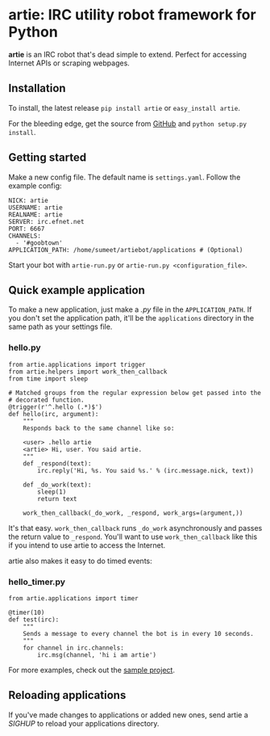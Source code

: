 # artie: IRC utility robot framework for Python

**artie** is an IRC robot that's dead simple to extend. Perfect for accessing
Internet APIs or scraping webpages.

## Installation

To install, the latest release `pip install artie` or `easy_install artie`.

For the bleeding edge, get the source from
[GitHub](http://github.com/sumeet/artie) and `python setup.py install`.

## Getting started

Make a new config file. The default name is `settings.yaml`. Follow the
example config:

    NICK: artie
    USERNAME: artie
    REALNAME: artie
    SERVER: irc.efnet.net
    PORT: 6667
    CHANNELS:
      - '#goobtown'
    APPLICATION_PATH: /home/sumeet/artiebot/applications # (Optional)

Start your bot with `artie-run.py` or `artie-run.py <configuration_file>`.

## Quick example application

To make a new application, just make a *.py* file in the `APPLICATION_PATH`.
If you don't set the application path, it'll be the `applications` directory
in the same path as your settings file.

### hello.py

    from artie.applications import trigger
    from artie.helpers import work_then_callback
    from time import sleep

    # Matched groups from the regular expression below get passed into the
    # decorated function.
    @trigger(r'^.hello (.*)$')
    def hello(irc, argument):
        """
        Responds back to the same channel like so:

        <user> .hello artie
        <artie> Hi, user. You said artie.
        """
        def _respond(text):
            irc.reply('Hi, %s. You said %s.' % (irc.message.nick, text))

        def _do_work(text):
            sleep(1)
            return text

        work_then_callback(_do_work, _respond, work_args=(argument,))

It's that easy. `work_then_callback` runs `_do_work` asynchronously and passes
the return value to `_respond`. You'll want to use `work_then_callback` like
this if you intend to use artie to access the Internet.

artie also makes it easy to do timed events:

### hello_timer.py

    from artie.applications import timer

    @timer(10)
    def test(irc):
        """
        Sends a message to every channel the bot is in every 10 seconds.
        """
        for channel in irc.channels:
            irc.msg(channel, 'hi i am artie')

For more examples, check out the
[sample project](http://github.com/sumeet/artie/tree/master/example/).

## Reloading applications

If you've made changes to applications or added new ones, send artie a
*SIGHUP* to reload your applications directory.
